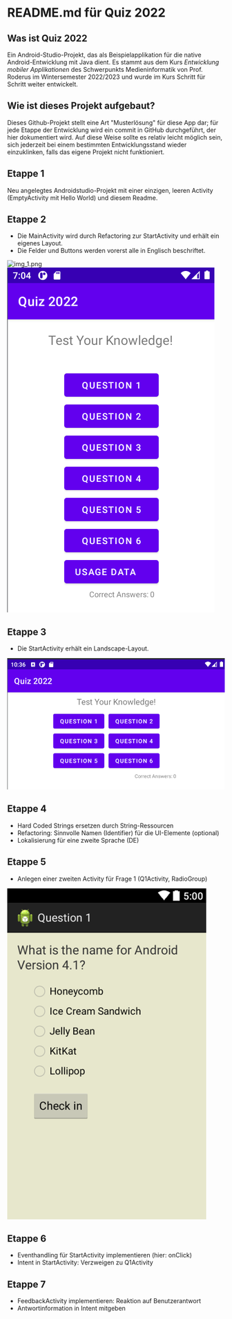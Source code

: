 # README.md für Quiz 2022

## Was ist Quiz 2022
Ein Android-Studio-Projekt, das als Beispielapplikation für die native Android-Entwicklung
mit Java dient. Es stammt aus dem Kurs *Entwicklung mobiler Applikationen* des Schwerpunkts 
Medieninformatik von Prof. Roderus im Wintersemester 2022/2023 und wurde im Kurs
Schritt für Schritt weiter entwickelt.

## Wie ist dieses Projekt aufgebaut?
Dieses Github-Projekt stellt eine Art "Musterlösung" für diese App dar; für jede
Etappe der Entwicklung wird ein commit in GitHub durchgeführt, der hier dokumentiert wird. 
Auf diese Weise sollte es relativ leicht möglich sein, sich jederzeit bei einem bestimmten 
Entwicklungsstand wieder einzuklinken, falls das eigene Projekt nicht funktioniert.

## Etappe 1
Neu angelegtes Androidstudio-Projekt mit einer einzigen, leeren Activity 
(EmptyActivity mit Hello World) und diesem Readme.

## Etappe 2
- Die MainActivity wird durch Refactoring zur StartActivity und erhält ein eigenes Layout.
- Die Felder und Buttons werden vorerst alle in Englisch beschriftet.

![img_1.png](img_1.png)
![img.png](img.png)

## Etappe 3
- Die StartActivity erhält ein Landscape-Layout.

![img_2.png](img_2.png)

## Etappe 4
- Hard Coded Strings ersetzen durch String-Ressourcen
- Refactoring: Sinnvolle Namen (Identifier) für die UI-Elemente (optional)
- Lokalisierung für eine zweite Sprache (DE)

## Etappe 5
- Anlegen einer zweiten Activity für Frage 1 (Q1Activity, RadioGroup)

![img_3.png](img_3.png)

## Etappe 6
- Eventhandling für StartActivity implementieren (hier: onClick)
- Intent in StartActivity: Verzweigen zu Q1Activity

## Etappe 7
- FeedbackActivity implementieren: Reaktion auf Benutzerantwort
- Antwortinformation in Intent mitgeben






